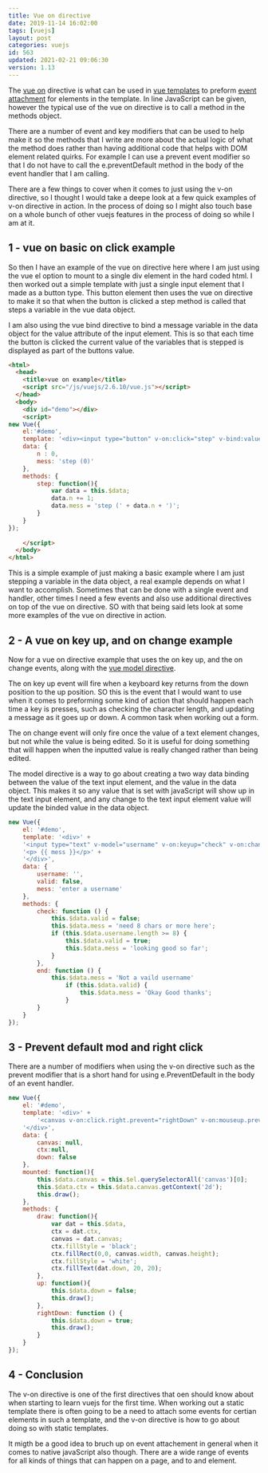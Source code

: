 ```yaml
---
title: Vue on directive
date: 2019-11-14 16:02:00
tags: [vuejs]
layout: post
categories: vuejs
id: 563
updated: 2021-02-21 09:06:30
version: 1.13
---
```


The [vue on](https://vuejs.org/v2/api/#v-on) directive is what can be used in [vue templates](/2019/05/07/vuejs-template/) to preform [event attachment](https://vuejs.org/v2/guide/events.html) for elements in the template. In line JavaScript can be given, however the typical use of the vue on directive is to call a method in the methods object. 

There are a number of event and key modifiers that can be used to help make it so the methods that I write are more about the actual logic of what the method does rather than having additional code that helps with DOM element related quirks. For example I can use a prevent event modifier so that I do not have to call the e.preventDefault method in the body of the event handler that I am calling. 

There are a few things to cover when it comes to just using the v-on directive, so I thought I would take a deepe look at a few quick examples of v-on directive in action. In the process of doing so I might also touch base on a whole bunch of other vuejs features in the process of doing so while I am at it.

<!-- more -->

## 1 - vue on basic on click example

So then I have an example of the vue on directive here where I am just using the vue el option to mount to a single div element in the hard coded html. I then worked out a simple template with just a single input element that I made as a button type. This button element then uses the vue on directive to make it so that when the button is clicked a step method is called that steps a variable in the vue data object.

I am also using the vue bind directive to bind a message variable in the data object for the value attribute of the input element. This is so that each time the button is clicked the current value of the variables that is stepped is displayed as part of the buttons value.

```html
<html>
  <head>
    <title>vue on example</title>
    <script src="/js/vuejs/2.6.10/vue.js"></script>
  </head>
  <body>
    <div id="demo"></div>
    <script>
new Vue({
    el:'#demo',
    template: '<div><input type="button" v-on:click="step" v-bind:value="mess" ></div>',
    data: {
        n : 0,
        mess: 'step (0)'
    },
    methods: {
        step: function(){
            var data = this.$data;
            data.n += 1;
            data.mess = 'step (' + data.n + ')';
        }
    }
});
  
    </script>
  </body>
</html>
```

This is a simple example of just making a basic example where I am just stepping a variable in the data object, a real example depends on what I want to accomplish. Sometimes that can be done with a single event and handler, other times I need a few events and also use additional directives on top of the vue on directive. SO with that being said lets look at some more examples of the vue on directive in action.

## 2 - A vue on key up, and on change example

Now for a vue on directive example that uses the on key up, and the on change events, along with the [vue model directive](https://vuejs.org/v2/guide/forms.html). 

The on key up event will fire when a keyboard key returns from the down position to the up position. SO this is the event that I would want to use when it comes to preforming some kind of action that should happen each time a key is presses, such as checking the character length, and updating a message as it goes up or down. A common task when working out a form.

The on change event will only fire once the value of a text element changes, but not while the value is being edited. So it is useful for doing something that will happen when the inputted value is really changed rather than being edited.

The model directive is a way to go about creating a two way data binding between the value of the text input element, and the value in the data object. This makes it so any value that is set with javaScript will show up in the text input element, and any change to the text input element value will update the binded value in the data object.

```js
new Vue({
    el: '#demo',
    template: '<div>' +
    '<input type="text" v-model="username" v-on:keyup="check" v-on:change="end"><br>' +
    '<p> {{ mess }}</p>' +
    '</div>',
    data: {
        username: '',
        valid: false,
        mess: 'enter a username'
    },
    methods: {
        check: function () {
            this.$data.valid = false;
            this.$data.mess = 'need 8 chars or more here';
            if (this.$data.username.length >= 8) {
                this.$data.valid = true;
                this.$data.mess = 'looking good so far';
            }
        },
        end: function () {
            this.$data.mess = 'Not a vaild username'
                if (this.$data.valid) {
                    this.$data.mess = 'Okay Good thanks';
                }
        }
    }
});
```

## 3 - Prevent default mod and right click

There are a number of modifiers when using the v-on directive such as the prevent modifier that is a short hand for using e.PreventDefault in the body of an event handler.

```js
new Vue({
    el: '#demo',
    template: '<div>' +
        '<canvas v-on:click.right.prevent="rightDown" v-on:mouseup.prevent="up" width="320" height="240"></canvas>' +
    '</div>',
    data: {
        canvas: null,
        ctx:null,
        down: false
    },
    mounted: function(){
        this.$data.canvas = this.$el.querySelectorAll('canvas')[0];
        this.$data.ctx = this.$data.canvas.getContext('2d');
        this.draw();
    },
    methods: {
        draw: function(){
            var dat = this.$data,
            ctx = dat.ctx,
            canvas = dat.canvas;
            ctx.fillStyle = 'black';
            ctx.fillRect(0,0, canvas.width, canvas.height);
            ctx.fillStyle = 'white';
            ctx.fillText(dat.down, 20, 20);
        },
        up: function(){
            this.$data.down = false;
            this.draw();
        },
        rightDown: function () {
            this.$data.down = true;
            this.draw();
        }
    }
});
```

## 4 - Conclusion

The v-on directive is one of the first directives that oen should know about when starting to learn vuejs for the first time. When working out a static template there is often going to be a need to attach some events for certian elements in such a template, and the v-on directive is how to go about doing so with static templates.

It migth be a good idea to bruch up on event attachement in general when it comes to native javaScript also though. There are a wide range of events for all kinds of things that can happen on a page, and to and element.
